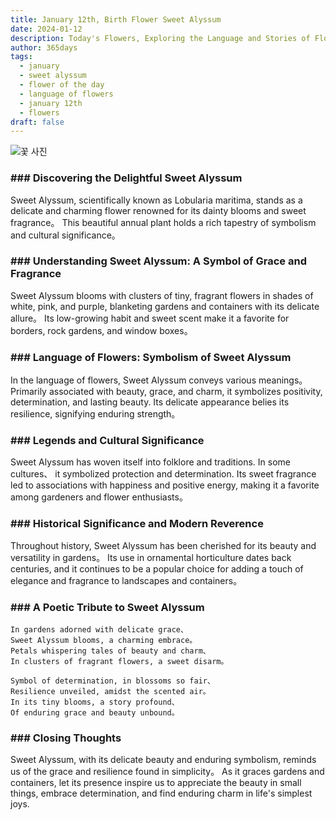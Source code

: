 ```yaml
---
title: January 12th, Birth Flower Sweet Alyssum
date: 2024-01-12
description: Today's Flowers, Exploring the Language and Stories of Flowers Sweet Alyssum
author: 365days
tags:
  - january
  - sweet alyssum
  - flower of the day
  - language of flowers
  - january 12th
  - flowers
draft: false
---
```

![꽃 사진](https://cdn.pixabay.com/photo/2020/06/22/13/50/sweet-alyssum-5329266_1280.jpg#center)

### ### Discovering the Delightful Sweet Alyssum

Sweet Alyssum, scientifically known as Lobularia maritima, stands as a delicate and charming flower renowned for its dainty blooms and sweet fragrance。 This beautiful annual plant holds a rich tapestry of symbolism and cultural significance。

### ### Understanding Sweet Alyssum: A Symbol of Grace and Fragrance

Sweet Alyssum blooms with clusters of tiny, fragrant flowers in shades of white, pink, and purple, blanketing gardens and containers with its delicate allure。 Its low-growing habit and sweet scent make it a favorite for borders, rock gardens, and window boxes。

### ### Language of Flowers: Symbolism of Sweet Alyssum

In the language of flowers, Sweet Alyssum conveys various meanings。 Primarily associated with beauty, grace, and charm, it symbolizes positivity, determination, and lasting beauty. Its delicate appearance belies its resilience, signifying enduring strength。

### ### Legends and Cultural Significance

Sweet Alyssum has woven itself into folklore and traditions. In some cultures、 it symbolized protection and determination. Its sweet fragrance led to associations with happiness and positive energy, making it a favorite among gardeners and flower enthusiasts。

### ### Historical Significance and Modern Reverence

Throughout history, Sweet Alyssum has been cherished for its beauty and versatility in gardens。 Its use in ornamental horticulture dates back centuries, and it continues to be a popular choice for adding a touch of elegance and fragrance to landscapes and containers。

### ### A Poetic Tribute to Sweet Alyssum

```plaintext
In gardens adorned with delicate grace、
Sweet Alyssum blooms, a charming embrace。
Petals whispering tales of beauty and charm、
In clusters of fragrant flowers, a sweet disarm。

Symbol of determination, in blossoms so fair、
Resilience unveiled, amidst the scented air。
In its tiny blooms, a story profound、
Of enduring grace and beauty unbound。
```

### ### Closing Thoughts

Sweet Alyssum, with its delicate beauty and enduring symbolism, reminds us of the grace and resilience found in simplicity。 As it graces gardens and containers, let its presence inspire us to appreciate the beauty in small things, embrace determination, and find enduring charm in life's simplest joys.


